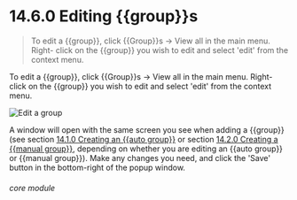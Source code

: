 # 14.6.0    Editing {{group}}s

> To edit a {{group}}, click {{Group}}s -> View all in the main menu. Right- click on the {{group}} you wish to edit and select 'edit' from the context menu. 

To edit a {{group}}, click {{Group}}s -> View all in the main menu. Right- click on the {{group}} you wish to edit and select 'edit' from the context menu.

 ![Edit a group]({{imgpath}}107a.png)

A window will open with the same screen you see when adding a {{group}} (see section [14.1.0  Creating an {{auto group}}](/help/index/v/{{version}}/p/14.1.0) or section [14.2.0  Creating a {{manual group}}](/help/index/v/{{version}}/p/14.2.0), depending on whether you are editing an {{auto group}} or {{manual group}}). Make any changes you need, and click the 'Save' button in the bottom-right of the popup window. 

###### core module

